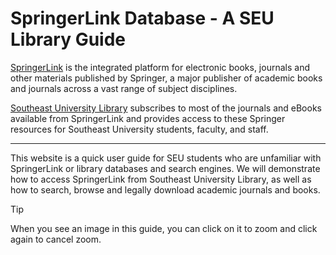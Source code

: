 # SpringerLink Database - A SEU Library Guide
[SpringerLink](https://link.springer.com/) is the integrated platform for electronic books, journals and other materials published by Springer, a major publisher of academic books and journals across a vast range of subject disciplines. 

[Southeast University Library](http://www.lib.seu.edu.cn/)  subscribes to most of the journals and eBooks available from SpringerLink and provides access to these Springer resources for Southeast University students, faculty, and staff.

---

This website is a quick user guide for SEU students who are unfamiliar with SpringerLink or library databases and search engines. We will demonstrate how to access SpringerLink from Southeast University Library, as well as how to search, browse and legally download academic journals and books.

> [!TIP]
> When you see an image in this guide, you can click on it to zoom and click again to cancel zoom.

<!-- > For a short version of this web guide, click here to download a pdf guide. -->